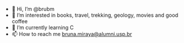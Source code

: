 - 👋 Hi, I’m @brubm
- 👀 I’m interested in books, travel, trekking, geology, movies and good coffee
- 🌱 I’m currently learning C
- 📫 How to reach me bruna.miraya@alumni.usp.br
